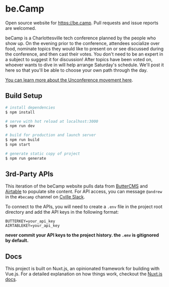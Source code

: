 # be.Camp

Open source website for https://be.camp. Pull requests and issue reports are welcomed.

beCamp is a Charlottesville tech conference planned by the people who show up. On the evening prior to the conference, attendees socialize over food, nominate topics they would like to present on or see discussed during the conference, and then cast their votes. You don't need to be an expert in a subject to suggest it for discussion! After topics have been voted on, whoever wants to dive in will help arrange Saturday's schedule. We'll post it here so that you'll be able to choose your own path through the day. 

[You can learn more about the Unconference movement here](https://en.wikipedia.org/wiki/Unconference).

## Build Setup

``` bash
# install dependencies
$ npm install

# serve with hot reload at localhost:3000
$ npm run dev

# build for production and launch server
$ npm run build
$ npm start

# generate static copy of project
$ npm run generate
```

## 3rd-Party APIs
This iteration of the beCamp website pulls data from [ButterCMS](https://buttercms.com) and [Airtable](https://airtable.com) to populate site content. For API access, you can message `@andrew` in the `#becamp` channel on [Cville Slack](http://bit.ly/slack-cville). 

To connect to the APIs, you will need to create a `.env` file in the project root directory and add the API keys in the following format:

```
BUTTERKEY=your_api_key
AIRTABLEKEY=your_api_key
```

**never commit your API keys to the project history. the `.env` is gitignored by default.**

## Docs
This project is built on Nuxt.js, an opinionated framework for building with Vue.js. For a detailed explanation on how things work, checkout the [Nuxt.js docs](https://github.com/nuxt/nuxt.js).

